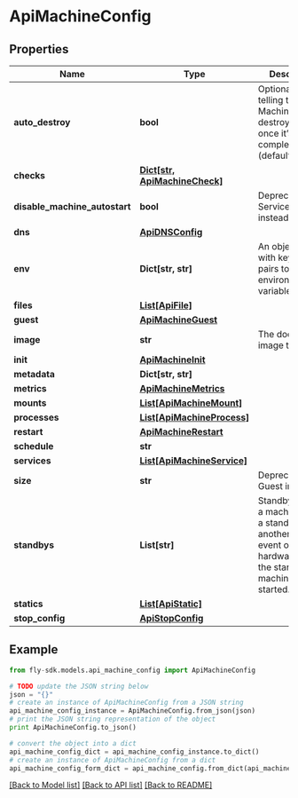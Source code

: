 # ApiMachineConfig


## Properties
Name | Type | Description | Notes
------------ | ------------- | ------------- | -------------
**auto_destroy** | **bool** | Optional boolean telling the Machine to destroy itself once it’s complete (default false) | [optional] 
**checks** | [**Dict[str, ApiMachineCheck]**](ApiMachineCheck.md) |  | [optional] 
**disable_machine_autostart** | **bool** | Deprecated: use Service.Autostart instead | [optional] 
**dns** | [**ApiDNSConfig**](ApiDNSConfig.md) |  | [optional] 
**env** | **Dict[str, str]** | An object filled with key/value pairs to be set as environment variables | [optional] 
**files** | [**List[ApiFile]**](ApiFile.md) |  | [optional] 
**guest** | [**ApiMachineGuest**](ApiMachineGuest.md) |  | [optional] 
**image** | **str** | The docker image to run | [optional] 
**init** | [**ApiMachineInit**](ApiMachineInit.md) |  | [optional] 
**metadata** | **Dict[str, str]** |  | [optional] 
**metrics** | [**ApiMachineMetrics**](ApiMachineMetrics.md) |  | [optional] 
**mounts** | [**List[ApiMachineMount]**](ApiMachineMount.md) |  | [optional] 
**processes** | [**List[ApiMachineProcess]**](ApiMachineProcess.md) |  | [optional] 
**restart** | [**ApiMachineRestart**](ApiMachineRestart.md) |  | [optional] 
**schedule** | **str** |  | [optional] 
**services** | [**List[ApiMachineService]**](ApiMachineService.md) |  | [optional] 
**size** | **str** | Deprecated: use Guest instead | [optional] 
**standbys** | **List[str]** | Standbys enable a machine to be a standby for another. In the event of a hardware failure, the standby machine will be started. | [optional] 
**statics** | [**List[ApiStatic]**](ApiStatic.md) |  | [optional] 
**stop_config** | [**ApiStopConfig**](ApiStopConfig.md) |  | [optional] 

## Example

```python
from fly-sdk.models.api_machine_config import ApiMachineConfig

# TODO update the JSON string below
json = "{}"
# create an instance of ApiMachineConfig from a JSON string
api_machine_config_instance = ApiMachineConfig.from_json(json)
# print the JSON string representation of the object
print ApiMachineConfig.to_json()

# convert the object into a dict
api_machine_config_dict = api_machine_config_instance.to_dict()
# create an instance of ApiMachineConfig from a dict
api_machine_config_form_dict = api_machine_config.from_dict(api_machine_config_dict)
```
[[Back to Model list]](../README.md#documentation-for-models) [[Back to API list]](../README.md#documentation-for-api-endpoints) [[Back to README]](../README.md)


